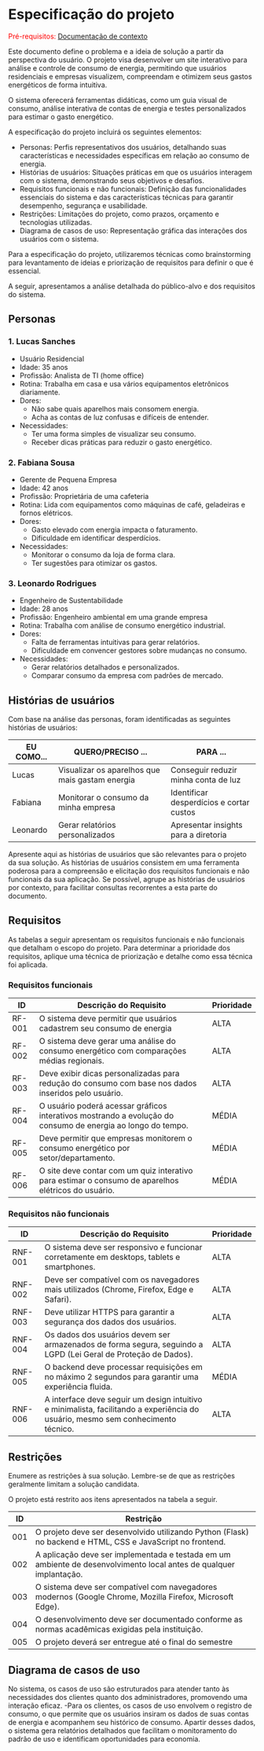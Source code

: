 # Especificação do projeto

<span style="color:red">Pré-requisitos: <a href="01-Contexto.md"> Documentação de contexto</a></span>

 Este documento define o problema e a ideia de solução a partir da perspectiva do usuário. O projeto visa desenvolver um site interativo para análise e controle de consumo de energia, permitindo que usuários residenciais e empresas visualizem, compreendam e otimizem seus gastos energéticos de forma intuitiva.

 O sistema oferecerá ferramentas didáticas, como um guia visual de consumo, análise interativa de contas de energia e testes personalizados para estimar o gasto energético.

A especificação do projeto incluirá os seguintes elementos:

- Personas: Perfis representativos dos usuários, detalhando suas características e necessidades específicas em relação ao consumo de energia.
- Histórias de usuários: Situações práticas em que os usuários interagem com o sistema, demonstrando seus objetivos e desafios.
- Requisitos funcionais e não funcionais: Definição das funcionalidades essenciais do sistema e das características técnicas para garantir desempenho, segurança e usabilidade.
- Restrições: Limitações do projeto, como prazos, orçamento e tecnologias utilizadas.
- Diagrama de casos de uso: Representação gráfica das interações dos usuários com o sistema.

Para a especificação do projeto, utilizaremos técnicas como brainstorming para levantamento de ideias e priorização de requisitos para definir o que é essencial.

A seguir, apresentamos a análise detalhada do público-alvo e dos requisitos do sistema.
## Personas

### 1. Lucas Sanches
- Usuário Residencial
- Idade: 35 anos
- Profissão: Analista de TI (home office)
- Rotina: Trabalha em casa e usa vários equipamentos eletrônicos diariamente.
- Dores:
  - Não sabe quais aparelhos mais consomem energia.
  - Acha as contas de luz confusas e difíceis de entender.
- Necessidades:
  - Ter uma forma simples de visualizar seu consumo.
  - Receber dicas práticas para reduzir o gasto energético.
### 2. Fabiana Sousa 
- Gerente de Pequena Empresa
- Idade: 42 anos
- Profissão: Proprietária de uma cafeteria
- Rotina: Lida com equipamentos como máquinas de café, geladeiras e fornos elétricos.
- Dores:
  - Gasto elevado com energia impacta o faturamento.
  - Dificuldade em identificar desperdícios.
- Necessidades:
  - Monitorar o consumo da loja de forma clara.
  - Ter sugestões para otimizar os gastos.
### 3. Leonardo Rodrigues
- Engenheiro de Sustentabilidade
- Idade: 28 anos
- Profissão: Engenheiro ambiental em uma grande empresa
- Rotina: Trabalha com análise de consumo energético industrial.
- Dores:
  - Falta de ferramentas intuitivas para gerar relatórios.
  - Dificuldade em convencer gestores sobre mudanças no consumo.
- Necessidades:
  - Gerar relatórios detalhados e personalizados.
  - Comparar consumo da empresa com padrões de mercado.

## Histórias de usuários

Com base na análise das personas, foram identificadas as seguintes histórias de usuários:

|EU COMO...          | QUERO/PRECISO ...                               |PARA ...                                  |
|--------------------|-------------------------------------------------|------------------------------------------|
|Lucas               | Visualizar os aparelhos que mais gastam energia | Conseguir reduzir minha conta de luz     |
|Fabiana             | Monitorar o consumo da minha empresa            | Identificar desperdícios e cortar custos |
|Leonardo            | Gerar relatórios personalizados                 | Apresentar insights para a diretoria     |


Apresente aqui as histórias de usuários que são relevantes para o projeto da sua solução. As histórias de usuários consistem em uma ferramenta poderosa para a compreensão e elicitação dos requisitos funcionais e não funcionais da sua aplicação. Se possível, agrupe as histórias de usuários por contexto, para facilitar consultas recorrentes a esta parte do documento.

## Requisitos

As tabelas a seguir apresentam os requisitos funcionais e não funcionais que detalham o escopo do projeto. Para determinar a prioridade dos requisitos, aplique uma técnica de priorização e detalhe como essa técnica foi aplicada.

### Requisitos funcionais

|ID    | Descrição do Requisito  | Prioridade |
|------|-----------------------------------------|----|
|RF-001| O sistema deve permitir que usuários cadastrem seu consumo de energia | ALTA | 
|RF-002| O sistema deve gerar uma análise do consumo energético com comparações médias regionais.   | ALTA |
|RF-003| Deve exibir dicas personalizadas para redução do consumo com base nos dados inseridos pelo usuário. | ALTA | 
|RF-004| O usuário poderá acessar gráficos interativos mostrando a evolução do consumo de energia ao longo do tempo.| MÉDIA |
|RF-005| Deve permitir que empresas monitorem o consumo energético por setor/departamento.	 | MÉDIA | 
|RF-006| O site deve contar com um quiz interativo para estimar o consumo de aparelhos elétricos do usuário. | MÉDIA |

### Requisitos não funcionais

|ID     | Descrição do Requisito  |Prioridade |
|-------|-------------------------|----|
|RNF-001| O sistema deve ser responsivo e funcionar corretamente em desktops, tablets e smartphones. | ALTA | 
|RNF-002| Deve ser compatível com os navegadores mais utilizados (Chrome, Firefox, Edge e Safari). |  ALTA | 
|RNF-003| Deve utilizar HTTPS para garantir a segurança dos dados dos usuários. | ALTA | 
|RNF-004| Os dados dos usuários devem ser armazenados de forma segura, seguindo a LGPD (Lei Geral de Proteção de Dados). |  ALTA | 
|RNF-005| O backend deve processar requisições em no máximo 2 segundos para garantir uma experiência fluida. | MÉDIA | 
|RNF-006| A interface deve seguir um design intuitivo e minimalista, facilitando a experiência do usuário, mesmo sem conhecimento técnico. |  ALTA | 

## Restrições

Enumere as restrições à sua solução. Lembre-se de que as restrições geralmente limitam a solução candidata.

O projeto está restrito aos itens apresentados na tabela a seguir.

|ID| Restrição                                             |
|--|-------------------------------------------------------|
|001| O projeto deve ser desenvolvido utilizando Python (Flask) no backend e HTML, CSS e JavaScript no frontend. |
|002| A aplicação deve ser implementada e testada em um ambiente de desenvolvimento local antes de qualquer implantação.       |
|003| O sistema deve ser compatível com navegadores modernos (Google Chrome, Mozilla Firefox, Microsoft Edge). |
|004| O desenvolvimento deve ser documentado conforme as normas acadêmicas exigidas pela instituição.       |
|005| O projeto deverá ser entregue até o final do semestre |


## Diagrama de casos de uso

No sistema, os casos de uso são estruturados para atender tanto às necessidades dos clientes quanto dos administradores, promovendo uma interação eficaz. 
-Para os clientes, os casos de uso envolvem o registro de consumo, o que permite que os usuários insiram os dados de suas contas de energia e acompanhem seu histórico de consumo. 
Apartir desses dados, o sistema gera relatórios detalhados que facilitam o monitoramento do padrão de uso e identificam oportunidades para economia.
